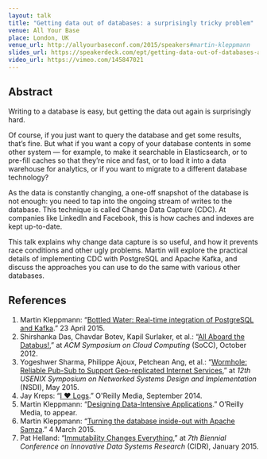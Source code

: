 ```yaml
---
layout: talk
title: "Getting data out of databases: a surprisingly tricky problem"
venue: All Your Base
place: London, UK
venue_url: http://allyourbaseconf.com/2015/speakers#martin-kleppmann
slides_url: https://speakerdeck.com/ept/getting-data-out-of-databases-a-surprisingly-tricky-problem
video_url: https://vimeo.com/145847021
---
```


<!-- Vimeo video does not allow embedding -->

<script async class="speakerdeck-embed" data-id="60a5d4be5e77446abcafc0dfe43be894" data-ratio="1.77777777777778" src="//speakerdeck.com/assets/embed.js"></script>

Abstract
--------

Writing to a database is easy, but getting the data out again is surprisingly hard.

Of course, if you just want to query the database and get some results, that’s fine. But what if you
want a copy of your database contents in some other system — for example, to make it searchable in
Elasticsearch, or to pre-fill caches so that they’re nice and fast, or to load it into a data
warehouse for analytics, or if you want to migrate to a different database technology?

As the data is constantly changing, a one-off snapshot of the database is not enough: you need to
tap into the ongoing stream of writes to the database. This technique is called Change Data Capture
(CDC). At companies like LinkedIn and Facebook, this is how caches and indexes are kept up-to-date.

This talk explains why change data capture is so useful, and how it prevents race conditions and
other ugly problems. Martin will explore the practical details of implementing CDC with PostgreSQL
and Apache Kafka, and discuss the approaches you can use to do the same with various other
databases.

References
----------

1. Martin Kleppmann: “[Bottled Water: Real-time integration of PostgreSQL and
   Kafka][bottled-water].” 23 April 2015. 
2. Shirshanka Das, Chavdar Botev, Kapil Surlaker, et al.:
   “[All Aboard the Databus!][databus],” at *ACM Symposium on Cloud Computing* (SoCC), October 2012. 
3. Yogeshwer Sharma, Philippe Ajoux, Petchean Ang, et al.: “[Wormhole: Reliable Pub-Sub to Support
   Geo-replicated Internet Services][wormhole],” at *12th USENIX Symposium on Networked Systems
   Design and Implementation* (NSDI), May 2015.
4. Jay Kreps: “[I &#x2665; Logs][heart-logs].” O'Reilly Media, September 2014.
5. Martin Kleppmann: “[Designing Data-Intensive Applications][ddia].” O’Reilly Media, to appear.
6. Martin Kleppmann: “[Turning the database inside-out with Apache Samza][inside-out].” 4 March 2015.
7. Pat Helland: “[Immutability Changes Everything][helland],” at *7th Biennial Conference on
   Innovative Data Systems Research* (CIDR), January 2015.

[bottled-water]: http://blog.confluent.io/2015/04/23/bottled-water-real-time-integration-of-postgresql-and-kafka/
[databus]: http://www.socc2012.org/s18-das.pdf
[wormhole]: https://www.usenix.org/system/files/conference/nsdi15/nsdi15-paper-sharma.pdf
[heart-logs]: http://shop.oreilly.com/product/0636920034339.do
[ddia]: http://dataintensive.net
[inside-out]: http://blog.confluent.io/2015/03/04/turning-the-database-inside-out-with-apache-samza/
[helland]: http://www.cidrdb.org/cidr2015/Papers/CIDR15_Paper16.pdf
